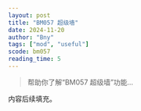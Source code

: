 ```yaml
---
layout: post
title: "BM057 超级墙"
date: 2024-11-20
author: "Bny"
tags: ["mod", "useful"]
scode: bm057
reading_time: 5
---
```


> 帮助你了解“BM057 超级墙”功能...

内容后续填充。
